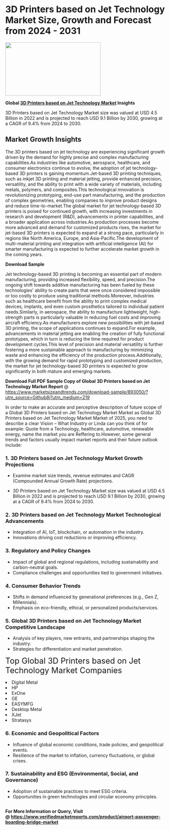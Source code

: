 <H1>3D Printers based on Jet Technology Market Size, Growth and Forecast from 2024 - 2031</H1><img class="aligncenter size-medium wp-image-584254" src="https://thirdeyenews.in/wp-content/uploads/2024/09/Global-Market-Research-300x168.jpeg" alt="" width="300" height="168" /><p><strong>Global&nbsp;<a href="https://www.marketsizeandtrends.com/download-sample/893050/?utm_source=Github8j?utm_medium=219">3D Printers based on Jet Technology Market</a> Insights</strong></p><p>3D Printers based on Jet Technology Market size was valued at USD 4.5 Billion in 2022 and is projected to reach USD 9.1 Billion by 2030, growing at a CAGR of 9.4% from 2024 to 2030.</p><p><h2>Market Growth Insights</h2> <p>The 3D printers based on jet technology are experiencing significant growth driven by the demand for highly precise and complex manufacturing capabilities.As industries like automotive, aerospace, healthcare, and consumer electronics continue to evolve, the adoption of jet technology-based 3D printers is gaining momentum.Jet-based 3D printing techniques, such as inkjet 3D printing and material jetting, provide enhanced precision, versatility, and the ability to print with a wide variety of materials, including metals, polymers, and composites.This technological innovation is revolutionizing prototyping, end-use part manufacturing, and the production of complex geometries, enabling companies to improve product designs and reduce time-to-market.The global market for jet technology-based 3D printers is poised for continued growth, with increasing investments in research and development (R&D), advancements in printer capabilities, and a broader application across industries.As production processes become more advanced and demand for customized products rises, the market for jet-based 3D printers is expected to expand at a strong pace, particularly in regions like North America, Europe, and Asia-Pacific.The development of multi-material printing and integration with artificial intelligence (AI) for smarter manufacturing is expected to further accelerate market growth in the coming years.</p> <p><strong>Download Sample</strong></p> <p>Jet technology-based 3D printing is becoming an essential part of modern manufacturing, providing increased flexibility, speed, and precision.The ongoing shift towards additive manufacturing has been fueled by these technologies' ability to create parts that were once considered impossible or too costly to produce using traditional methods.Moreover, industries such as healthcare benefit from the ability to print complex medical devices, implants, and even custom prosthetics tailored to individual patient needs.Similarly, in aerospace, the ability to manufacture lightweight, high-strength parts is particularly valuable in reducing fuel costs and improving aircraft efficiency.As manufacturers explore new possibilities with jet-based 3D printing, the scope of applications continues to expand.For example, advancements in material jetting are enabling the creation of fully functional prototypes, which in turn is reducing the time required for product development cycles.This level of precision and material versatility is further fostering a more sustainable approach to manufacturing by minimizing waste and enhancing the efficiency of the production process.Additionally, with the growing demand for rapid prototyping and customized production, the market for jet technology-based 3D printers is expected to grow significantly in both mature and emerging markets.</p> <p><span class=""><strong>Download Full PDF Sample Copy of Global 3D Printers based on Jet Technology Market Report</strong> @ <a href="https://www.marketsizeandtrends.com/download-sample/893050/?utm_source=Github8j?utm_medium=219" target="_blank">https://www.marketsizeandtrends.com/download-sample/893050/?utm_source=Github8j?utm_medium=219</a></span></p><p>In order to make an accurate and perceptive description of future scope of a Global&nbsp;3D Printers based on Jet Technology Market Market as Global&nbsp;3D Printers based on Jet Technology Market Market of 2025, you need to describe a clear Vision &ndash; What Industry or Linda can you think of for example: Quote from a Technology, healthcare, automotive, renewable energy, name the market you are Reffering to.However, some general trends and factors usually impact market reports and their future outlook include:</p><h3>1.&nbsp;<strong>3D Printers based on Jet Technology Market Growth Projections</strong></h3><ul><li>Examine market size trends, revenue estimates and CAGR (Compounded Annual Growth Rate) projections.</li><li><p>3D Printers based on Jet Technology Market size was valued at USD 4.5 Billion in 2022 and is projected to reach USD 9.1 Billion by 2030, growing at a CAGR of 9.4% from 2024 to 2030.</p></li></ul><h3>2.&nbsp;<strong>3D Printers based on Jet Technology Market Technological Advancements</strong></h3><ul><li>Integration of AI, IoT, blockchain, or automation in the industry.</li><li>Innovations driving cost reductions or improving efficiency.</li></ul><h3>3.&nbsp;<strong>Regulatory and Policy Changes</strong></h3><ul><li>Impact of global and regional regulations, including sustainability and carbon-neutral goals.</li><li>Compliance challenges and opportunities tied to government initiatives.</li></ul><h3>4.&nbsp;<strong>Consumer Behavior Trends</strong></h3><ul><li>Shifts in demand influenced by generational preferences (e.g., Gen Z, Millennials).</li><li>Emphasis on eco-friendly, ethical, or personalized products/services.</li></ul><h3>5.&nbsp;<strong>Global 3D Printers based on Jet Technology Market Competitive Landscape</strong></h3><ul><li>Analysis of key players, new entrants, and partnerships shaping the industry.</li><li>Strategies for differentiation and market penetration.</li></ul><p data-pm-slice="1 1 []"><span style="color: inherit; font-family: inherit; font-size: 25px;">Top Global 3D Printers based on Jet Technology Market Companies</span></p><div class="" data-test-id=""><p><li>Digital Metal</li><li> HP</li><li> ExOne</li><li> GE</li><li> EASYMFG</li><li> Desktop Metal</li><li> XJet</li><li> Stratasys</li></p></div><h3>6.&nbsp;<strong>Economic and Geopolitical Factors</strong></h3><ul><li>Influence of global economic conditions, trade policies, and geopolitical events.</li><li>Resilience of the market to inflation, currency fluctuations, or global crises.</li></ul><h3>7.&nbsp;<strong>Sustainability and ESG (Environmental, Social, and Governance)</strong></h3><ul><li>Adoption of sustainable practices to meet ESG criteria.</li><li>Opportunities in green technologies and circular economy principles.</li></ul><h2><strong style="font-size: 14px;">For More Information or Query, Visit @&nbsp;</strong><a style="background-color: #ffffff; font-size: 14px;" href="https://www.marketsizeandtrends.com/report/3d-printers-based-on-jet-technology-market/" target="_blank">https://www.verifiedmarketreports.com/product/airport-passenger-boarding-bridge-market</a></h2>